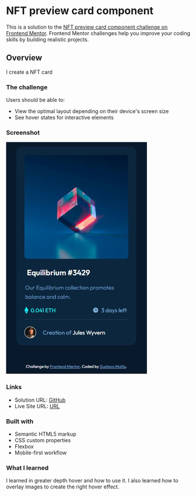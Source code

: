 
# NFT preview card component

This is a solution to the [NFT preview card component challenge on Frontend Mentor](https://www.frontendmentor.io/challenges/nft-preview-card-component-SbdUL_w0U). Frontend Mentor challenges help you improve your coding skills by building realistic projects. 


## Overview
I create a NFT card 

### The challenge

Users should be able to:

- View the optimal layout depending on their device's screen size
- See hover states for interactive elements

### Screenshot

![](./screenshot.JPG)


### Links

- Solution URL: [GitHub](https://github.com/GustavoMunizBarrios/nft-card-component)
- Live Site URL: [URL](https://nft-card-component-rouge.vercel.app/)

### Built with

- Semantic HTML5 markup
- CSS custom properties
- Flexbox
- Mobile-first workflow

### What I learned

I learned in greater depth hover and how to use it.
I also learned how to overlay images to create the right hover effect.


